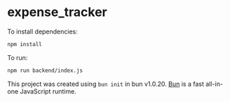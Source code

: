 # expense_tracker

To install dependencies:

```bash
npm install
```

To run:

```bash
npm run backend/index.js
```

This project was created using `bun init` in bun v1.0.20. [Bun](https://bun.sh) is a fast all-in-one JavaScript runtime.
